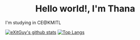 <h1 align="center"> Hello world!, I'm Thana</h1>

I'm studying in CE@KMITL


[![eXitGuy's github stats](https://github-readme-stats.vercel.app/api?username=eXitHere&theme=radical)](https://github.com/anuraghazra/github-readme-stats)
[![Top Langs](https://github-readme-stats.vercel.app/api/top-langs/?username=eXitHere&layout=compact)](https://github.com/anuraghazra/github-readme-stats)
